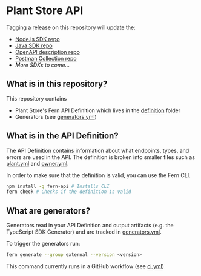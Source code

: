 # Plant Store API

Tagging a release on this repository will update the:

- [Node.js SDK repo](https://github.com/fern-plantstore/plantstore-node)
- [Java SDK repo](https://github.com/fern-plantstore/plantstore-java)
- [OpenAPI description repo](https://github.com/fern-plantstore/plantstore-openapi)
- [Postman Collection repo](https://github.com/fern-plantstore/plantstore-postman)
- _More SDKs to come..._

## What is in this repository?

This repository contains

- Plant Store's Fern API Definition which lives in the [definition](./fern/api/definition/) folder
- Generators (see [generators.yml](./fern/api/generators.yml))

## What is in the API Definition?

The API Definition contains information about what endpoints, types, and errors are used in the API. The definition is broken into smaller files such as [plant.yml](fern/api/definition/plant.yml) and [owner.yml](fern/api/definition/owner.yml).

In order to make sure that the definition is valid, you can use the Fern CLI.

```bash
npm install -g fern-api # Installs CLI
fern check # Checks if the definition is valid
```

## What are generators?

Generators read in your API Definition and output artifacts (e.g. the TypeScript SDK Generator) and are tracked in [generators.yml](./fern/api/generators.yml).

To trigger the generators run:

```bash
fern generate --group external --version <version>
```

This command currently runs in a GitHub workflow (see [ci.yml](.github/workflows/ci.yml#L32))
